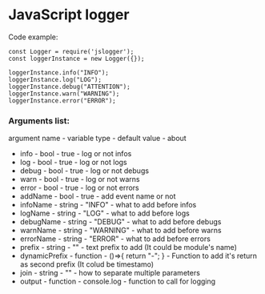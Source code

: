 # JavaScript logger

Code example:
```ecmascript 6
const Logger = require('jslogger');
const loggerInstance = new Logger({});

loggerInstance.info("INFO");
loggerInstance.log("LOG");
loggerInstance.debug("ATTENTION");
loggerInstance.warn("WARNING");
loggerInstance.error("ERROR");
```

### Arguments list:
argument name - variable type - default value - about

- info - bool - true - log or not infos
- log - bool - true - log or not logs
- debug - bool - true - log or not debugs
- warn - bool - true - log or not warns
- error - bool - true - log or not errors
- addName - bool - true - add event name or not
- infoName - string - "INFO" - what to add before infos
- logName - string - "LOG" - what to add before logs
- debugName - string - "DEBUG" - what to add before debugs
- warnName - string - "WARNING" - what to add before warns
- errorName - string - "ERROR" - what to add before errors
- prefix - string - "" - text prefix to add (It could be module's name)
- dynamicPrefix - function - ()=>{ return "-"; } - Function to add it's return as second prefix (It colud be timestamo)
- join - string - "" - how to separate multiple parameters
- output - function - console.log - function to call for logging